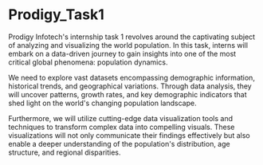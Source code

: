 # Prodigy_Task1
Prodigy Infotech's internship task 1 revolves around the captivating subject of analyzing and visualizing the world population. In this task, interns will embark on a data-driven journey to gain insights into one of the most critical global phenomena: population dynamics. 

 We need to explore vast datasets encompassing demographic information, historical trends, and geographical variations. Through data analysis, they will uncover patterns, growth rates, and key demographic indicators that shed light on the world's changing population landscape.

Furthermore, we will utilize cutting-edge data visualization tools and techniques to transform complex data into compelling visuals. These visualizations will not only communicate their findings effectively but also enable a deeper understanding of the population's distribution, age structure, and regional disparities.
